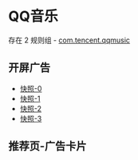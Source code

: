 # QQ音乐

存在 2 规则组 - [com.tencent.qqmusic](/src/apps/com.tencent.qqmusic.ts)

## 开屏广告

- [快照-0](https://gkd-kit.gitee.io/import/12673960)
- [快照-1](https://gkd-kit.gitee.io/import/12674023)
- [快照-2](https://gkd-kit.gitee.io/import/12673998)
- [快照-3](https://gkd-kit.gitee.io/import/12674074)

## 推荐页-广告卡片
